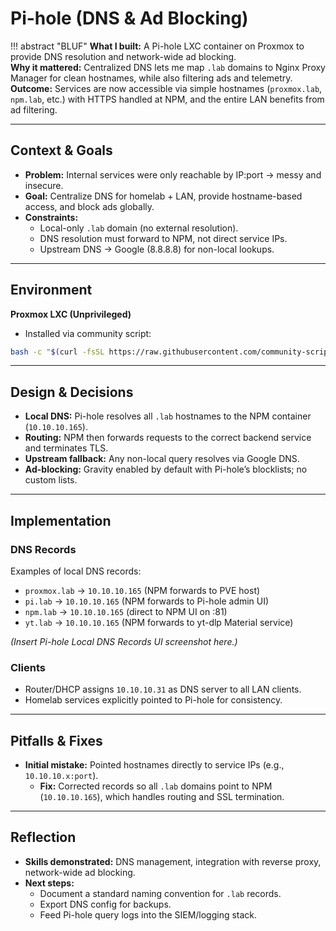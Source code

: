 # Pi-hole (DNS & Ad Blocking)

!!! abstract "BLUF"
    **What I built:** A Pi-hole LXC container on Proxmox to provide DNS resolution and network-wide ad blocking.  
    **Why it mattered:** Centralized DNS lets me map `.lab` domains to Nginx Proxy Manager for clean hostnames, while also filtering ads and telemetry.  
    **Outcome:** Services are now accessible via simple hostnames (`proxmox.lab`, `npm.lab`, etc.) with HTTPS handled at NPM, and the entire LAN benefits from ad filtering.

---

## Context & Goals

- **Problem:** Internal services were only reachable by IP:port → messy and insecure.  
- **Goal:** Centralize DNS for homelab + LAN, provide hostname-based access, and block ads globally.  
- **Constraints:**  
  - Local-only `.lab` domain (no external resolution).  
  - DNS resolution must forward to NPM, not direct service IPs.  
  - Upstream DNS → Google (8.8.8.8) for non-local lookups.  

---

## Environment

**Proxmox LXC (Unprivileged)**

- Installed via community script:

```bash
bash -c "$(curl -fsSL https://raw.githubusercontent.com/community-scripts/ProxmoxVE/main/ct/pihole.sh)"
```
---

## Design & Decisions

- **Local DNS:** Pi-hole resolves all `.lab` hostnames to the NPM container (`10.10.10.165`).  
- **Routing:** NPM then forwards requests to the correct backend service and terminates TLS.  
- **Upstream fallback:** Any non-local query resolves via Google DNS.  
- **Ad-blocking:** Gravity enabled by default with Pi-hole’s blocklists; no custom lists.  

---

## Implementation

### DNS Records

Examples of local DNS records:

- `proxmox.lab` → `10.10.10.165` (NPM forwards to PVE host)  
- `pi.lab` → `10.10.10.165` (NPM forwards to Pi-hole admin UI)  
- `npm.lab` → `10.10.10.165` (direct to NPM UI on :81)  
- `yt.lab` → `10.10.10.165` (NPM forwards to yt-dlp Material service)  

<!-- SCREENSHOT PLACEHOLDER -->
*(Insert Pi-hole Local DNS Records UI screenshot here.)*

### Clients

- Router/DHCP assigns `10.10.10.31` as DNS server to all LAN clients.  
- Homelab services explicitly pointed to Pi-hole for consistency.  

---

## Pitfalls & Fixes

- **Initial mistake:** Pointed hostnames directly to service IPs (e.g., `10.10.10.x:port`).  
  - **Fix:** Corrected records so all `.lab` domains point to NPM (`10.10.10.165`), which handles routing and SSL termination.  

---

## Reflection

- **Skills demonstrated:** DNS management, integration with reverse proxy, network-wide ad blocking.  
- **Next steps:**  
  - Document a standard naming convention for `.lab` records.  
  - Export DNS config for backups.  
  - Feed Pi-hole query logs into the SIEM/logging stack.  
